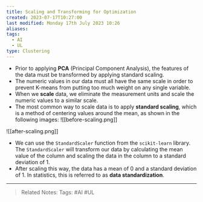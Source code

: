 ```yaml
---
title: Scaling and Transforming for Optimization
created: 2023-07-17T10:27:00
last modified: Monday 17th July 2023 10:26
aliases: 
tags:
  - AI
  - UL
type: Clustering
---
```

- Prior to applying **PCA** (Principal Component Analysis), the features of the data must be transformed by applying standard scaling.
- The numeric values in our data must all have the same scale in order to prevent K-means from putting too much weight on any single variable.
- When we **scale** data, we eliminate the measurement units and scale the numeric values to a similar scale.
- The most common way to scale data is to apply **standard scaling**, which is a method of centering values around the mean, as shown in the following images:
![[before-scaling.png]]

![[after-scaling.png]]
- We can use the `StandardScaler` function from the `scikit-learn` library. The `StandardScaler` will transform our data by calculating the mean value of the column and scaling the data in the column to a standard deviation of 1.
- After scaling this way, the data has a mean of 0 and a standard deviation of 1. In statistics, this is referred to as **data standardization**.
---
>Related Notes: 
>Tags: #AI #UL 

